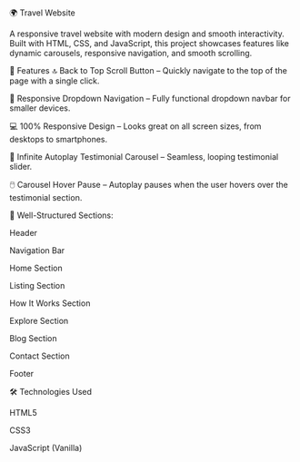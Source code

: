 🌍 Travel Website

A responsive travel website with modern design and smooth interactivity. Built with HTML, CSS, and JavaScript, this project showcases features like dynamic carousels, responsive navigation, and smooth scrolling.

🚀 Features
🔝 Back to Top Scroll Button – Quickly navigate to the top of the page with a single click.

📱 Responsive Dropdown Navigation – Fully functional dropdown navbar for smaller devices.

💻 100% Responsive Design – Looks great on all screen sizes, from desktops to smartphones.

🔁 Infinite Autoplay Testimonial Carousel – Seamless, looping testimonial slider.

🖱️ Carousel Hover Pause – Autoplay pauses when the user hovers over the testimonial section.

🧭 Well-Structured Sections:

Header

Navigation Bar

Home Section

Listing Section

How It Works Section

Explore Section

Blog Section

Contact Section

Footer

🛠️ Technologies Used

HTML5

CSS3

JavaScript (Vanilla)
